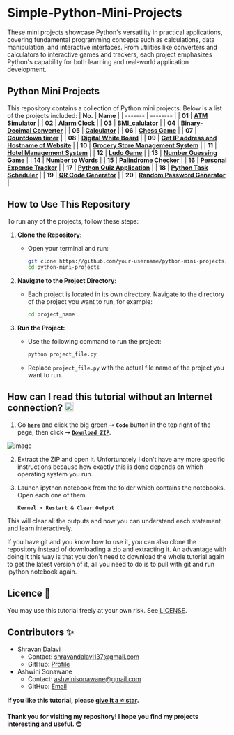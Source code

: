 # Simple-Python-Mini-Projects
These mini projects showcase Python's versatility in practical applications, covering fundamental programming concepts such as calculations, data manipulation, and interactive interfaces. From utilities like converters and calculators to interactive games and trackers, each project emphasizes Python's capability for both learning and real-world application development.

## Python Mini Projects
This repository contains a collection of Python mini projects. Below is a list of the projects included:
| **No.** | **Name** | 
| ------- | -------- | 
|	**01**	| **[ATM Simulator](https://github.com/ShravanDalavi/Simple-Python-Mini-Projects/tree/main/ATM%20Simulator)** |
|	**02**	| **[Alarm Clock](https://github.com/ShravanDalavi/Simple-Python-Mini-Projects/tree/main/Alarm%20Clock)** |
|	**03**	| **[BMI_calulator](https://github.com/ShravanDalavi/Simple-Python-Mini-Projects/tree/main/BMI_calulator)** |
|	**04**	| **[Binary-Decimal Converter](https://github.com/ShravanDalavi/Simple-Python-Mini-Projects/tree/main/Binary-Decimal%20Converter)** |
|	**05**	| **[Calculator](https://github.com/ShravanDalavi/Simple-Python-Mini-Projects/tree/main/Calculator)** |
|	**06**	| **[Chess Game](https://github.com/ShravanDalavi/Simple-Python-Mini-Projects/tree/main/Chess%20Game)** |
|	**07**	| **[Countdown timer](https://github.com/ShravanDalavi/Simple-Python-Mini-Projects/tree/main/Countdown%20timer)** |
|	**08**	| **[Digital White Board](https://github.com/ShravanDalavi/Simple-Python-Mini-Projects/tree/main/Digital%20White%20Board)** |
|	**09**	| **[Get IP address and Hostname of Website](https://github.com/ShravanDalavi/Simple-Python-Mini-Projects/tree/main/Get%20IP%20address%20and%20Hostname%20of%20Website)** |
|	**10**	| **[Grocery Store Management System](https://github.com/ShravanDalavi/Simple-Python-Mini-Projects/tree/main/Grocery%20Store%20Management%20System)** |
|	**11**	| **[Hotel Management System](https://github.com/ShravanDalavi/Simple-Python-Mini-Projects/tree/main/Hotel%20Management%20System)** |
|	**12**	| **[Ludo Game](https://github.com/ShravanDalavi/Simple-Python-Mini-Projects/tree/main/Ludo%20Game)** |
|	**13**	| **[Number Guessing Game](https://github.com/ShravanDalavi/Simple-Python-Mini-Projects/tree/main/Number%20Guessing%20Game)** |
|	**14**	| **[Number to Words](https://github.com/ShravanDalavi/Simple-Python-Mini-Projects/tree/main/Number%20to%20Words)** |
|	**15**	| **[Palindrome Checker](https://github.com/ShravanDalavi/Simple-Python-Mini-Projects/tree/main/Palindrome%20Checker)** |
|	**16**	| **[Personal Expense Tracker](https://github.com/ShravanDalavi/Simple-Python-Mini-Projects/tree/main/Personal%20Expense%20Tracker)** |
|	**17**	| **[Python Quiz Application](https://github.com/ShravanDalavi/Simple-Python-Mini-Projects/tree/main/Python%20Quiz%20Application)** |
|	**18**	| **[Python Task Scheduler](https://github.com/ShravanDalavi/Simple-Python-Mini-Projects/tree/main/Python%20Task%20Scheduler)** |
|	**19**	| **[QR Code Generator](https://github.com/ShravanDalavi/Simple-Python-Mini-Projects/tree/main/QR%20Code%20Generator)** |
|	**20**	| **[Random Password Generator](https://github.com/ShravanDalavi/Simple-Python-Mini-Projects/tree/main/Random%20Password%20Generator)** |

## How to Use This Repository
To run any of the projects, follow these steps:

1. **Clone the Repository:**
   - Open your terminal and run:
     ```sh
     git clone https://github.com/your-username/python-mini-projects.git
     cd python-mini-projects
     ```

2. **Navigate to the Project Directory:**
   - Each project is located in its own directory. Navigate to the directory of the project you want to run, for example:
     ```sh
     cd project_name
     ```

3. **Run the Project:**
   - Use the following command to run the project:
     ```sh
     python project_file.py
     ```
   - Replace `project_file.py` with the actual file name of the project you want to run.

## How can I read this tutorial without an Internet connection? <img alt="GIF" src="https://github.com/TheDudeThatCode/TheDudeThatCode/blob/master/Assets/hmm.gif" width="20" />

1. Go [**`here`**](https://github.com/ShravanDalavi/Simple-Python-Mini-Projects) and click the big green ➞  **`Code`** button in the top right of the page, then click ➞ [**`Download ZIP`**](https://github.com/shravandalavi/Simple-Python-Mini-Projects/archive/refs/heads/main.zip).

  ![image](https://github.com/ShravanDalavi/Simple-Python-Mini-Projects/assets/172488772/fe6f519f-afbd-49d1-9efc-5f6b5f234340)

2. Extract the ZIP and open it. Unfortunately I don't have any more specific instructions because how exactly this is done depends on which operating system you run.    
3. Launch ipython notebook from the folder which contains the notebooks. Open each one of them
  
    **`Kernel > Restart & Clear Output`**
    
This will clear all the outputs and now you can understand each statement and learn interactively.

If you have git and you know how to use it, you can also clone the repository instead of downloading a zip and extracting it. An advantage with doing it this way is that you don't need to download the whole tutorial again to get the latest version of it, all you need to do is to pull with git and run ipython notebook again.

## Licence 📜
You may use this tutorial freely at your own risk. See [LICENSE](./LICENSE).

## Contributors ✨
- Shravan Dalavi
  - Contact: shravandalavi137@gmail.com
  - GitHub: [Profile](https://github.com/ShravanDalavi)
- Ashwini Sonawane
  - Contact: ashwinisonawane@gmail.com
  - GitHub:  [Email](https://github.com/SonawaneAshwini)

**If you like this tutorial, please [give it a ⭐ star](https://github.com/ShravanDalavi/Simple-Python-Mini-Projects).**

**Thank you for visiting my repository! I hope you find my projects interesting and useful. 😊**
